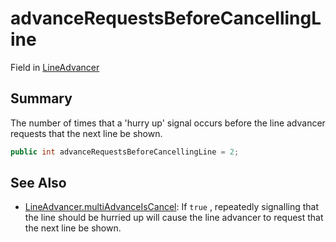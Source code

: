 # advanceRequestsBeforeCancellingLine

Field in [LineAdvancer](yarn.unity.lineadvancer.md)

## Summary

The number of times that a 'hurry up' signal occurs before the line advancer requests that the next line be shown.

```csharp
public int advanceRequestsBeforeCancellingLine = 2;
```

## See Also

* [LineAdvancer.multiAdvanceIsCancel](yarn.unity.lineadvancer.multiadvanceiscancel.md): If `true` , repeatedly signalling that the line should be hurried up will cause the line advancer to request that the next line be shown.
